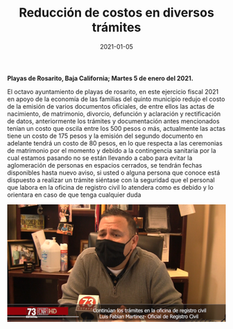 ﻿---
layout: blog
title: "Reducción de costos en diversos trámites"
date: 2021-01-05
categories: rosarito
permalink: /:categories/:title:output_ext
image: /img/cnr/2021-01-05-reduccion-de-costos.png
alt: "Reducción de costos en diversos trámites"
autor:
---


**Playas de Rosarito, Baja California; Martes 5 de enero del 2021.** 


El octavo ayuntamiento de playas de rosarito, en este ejercicio fiscal 2021 en apoyo de la economía de las familias del quinto municipio redujo el costo de la emisión de varios documentos oficiales, de entre ellos las actas de nacimiento, de matrimonio, divorcio, defunción y aclaración y rectificación de datos, anteriormente los trámites y documentación antes mencionados tenían un costo que oscila entre los 500 pesos o más, actualmente las actas tiene un costo de 175 pesos y la emisión del segundo documento en adelante tendrá un costo de 80 pesos, en lo que respecta a las ceremonias de matrimonio por el momento y debido a la contingencia sanitaria por la cual estamos pasando no se están llevando a cabo para evitar la aglomeración de personas en espacios cerrados, se tendrán fechas disponibles hasta nuevo aviso, si usted o alguna persona que conoce está dispuesto a realizar un trámite siéntase con la seguridad que el personal que labora en la oficina de registro civil lo atendera como es debido y lo orientara en caso de que tenga cualquier duda

<div id="carouselExampleSlidesOnly" class="carousel slide" data-ride="carousel">
  <div class="carousel-inner">
    <div class="carousel-item active">
       <img class="d-block w-100" src="/img/cnr/2021-01-05-reduccion-de-costos.png" loading="lazy"  alt="Reducción de costos en diversos trámites">
    </div>
  </div>
</div>